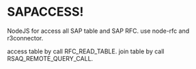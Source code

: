 # SAPACCESS!
NodeJS for access all SAP table and SAP RFC.
use node-rfc and r3connector.

access table by call RFC_READ_TABLE.
join table by call RSAQ_REMOTE_QUERY_CALL.
